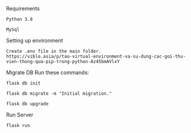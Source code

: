 Requirements

  ```Python 3.8```
  
  ```MySql```

Setting up environment
  ```
  Create .env file in the main folder.
  https://viblo.asia/p/tao-virtual-environment-va-su-dung-cac-goi-thu-vien-thong-qua-pip-trong-python-Az45bmAVlxY
  ```
 
Migrate DB
  Run these commands:

  ```flask db init```

  ```flask db migrate -m "Initial migration."```

  ```flask db upgrade```
  
Run Server

  ```flask run```
